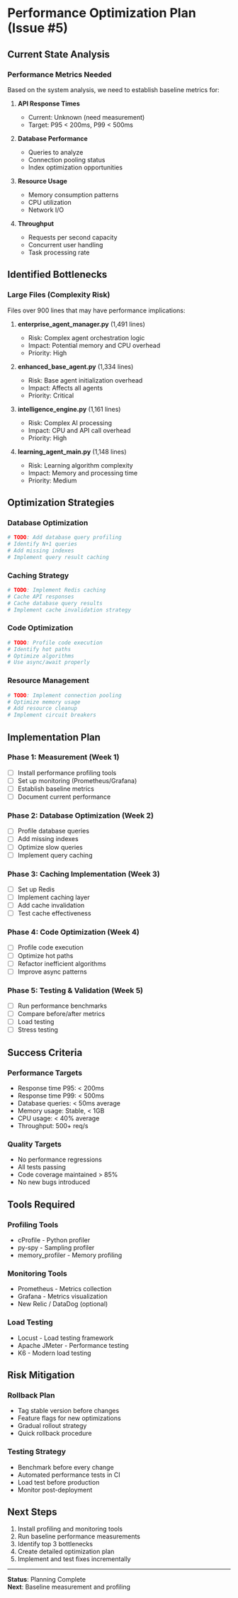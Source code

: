 # Performance Optimization Plan (Issue #5)

## Current State Analysis

### Performance Metrics Needed
Based on the system analysis, we need to establish baseline metrics for:

1. **API Response Times**
   - Current: Unknown (need measurement)
   - Target: P95 < 200ms, P99 < 500ms

2. **Database Performance**
   - Queries to analyze
   - Connection pooling status
   - Index optimization opportunities

3. **Resource Usage**
   - Memory consumption patterns
   - CPU utilization
   - Network I/O

4. **Throughput**
   - Requests per second capacity
   - Concurrent user handling
   - Task processing rate

## Identified Bottlenecks

### Large Files (Complexity Risk)
Files over 900 lines that may have performance implications:

1. **enterprise_agent_manager.py** (1,491 lines)
   - Risk: Complex agent orchestration logic
   - Impact: Potential memory and CPU overhead
   - Priority: High

2. **enhanced_base_agent.py** (1,334 lines)
   - Risk: Base agent initialization overhead
   - Impact: Affects all agents
   - Priority: Critical

3. **intelligence_engine.py** (1,161 lines)
   - Risk: Complex AI processing
   - Impact: CPU and API call overhead
   - Priority: High

4. **learning_agent_main.py** (1,148 lines)
   - Risk: Learning algorithm complexity
   - Impact: Memory and processing time
   - Priority: Medium

## Optimization Strategies

### Database Optimization
```python
# TODO: Add database query profiling
# Identify N+1 queries
# Add missing indexes
# Implement query result caching
```

### Caching Strategy
```python
# TODO: Implement Redis caching
# Cache API responses
# Cache database query results
# Implement cache invalidation strategy
```

### Code Optimization
```python
# TODO: Profile code execution
# Identify hot paths
# Optimize algorithms
# Use async/await properly
```

### Resource Management
```python
# TODO: Implement connection pooling
# Optimize memory usage
# Add resource cleanup
# Implement circuit breakers
```

## Implementation Plan

### Phase 1: Measurement (Week 1)
- [ ] Install performance profiling tools
- [ ] Set up monitoring (Prometheus/Grafana)
- [ ] Establish baseline metrics
- [ ] Document current performance

### Phase 2: Database Optimization (Week 2)
- [ ] Profile database queries
- [ ] Add missing indexes
- [ ] Optimize slow queries
- [ ] Implement query caching

### Phase 3: Caching Implementation (Week 3)
- [ ] Set up Redis
- [ ] Implement caching layer
- [ ] Add cache invalidation
- [ ] Test cache effectiveness

### Phase 4: Code Optimization (Week 4)
- [ ] Profile code execution
- [ ] Optimize hot paths
- [ ] Refactor inefficient algorithms
- [ ] Improve async patterns

### Phase 5: Testing & Validation (Week 5)
- [ ] Run performance benchmarks
- [ ] Compare before/after metrics
- [ ] Load testing
- [ ] Stress testing

## Success Criteria

### Performance Targets
- Response time P95: < 200ms
- Response time P99: < 500ms
- Database queries: < 50ms average
- Memory usage: Stable, < 1GB
- CPU usage: < 40% average
- Throughput: 500+ req/s

### Quality Targets
- No performance regressions
- All tests passing
- Code coverage maintained > 85%
- No new bugs introduced

## Tools Required

### Profiling Tools
- cProfile - Python profiler
- py-spy - Sampling profiler
- memory_profiler - Memory profiling

### Monitoring Tools
- Prometheus - Metrics collection
- Grafana - Metrics visualization
- New Relic / DataDog (optional)

### Load Testing
- Locust - Load testing framework
- Apache JMeter - Performance testing
- K6 - Modern load testing

## Risk Mitigation

### Rollback Plan
- Tag stable version before changes
- Feature flags for new optimizations
- Gradual rollout strategy
- Quick rollback procedure

### Testing Strategy
- Benchmark before every change
- Automated performance tests in CI
- Load test before production
- Monitor post-deployment

## Next Steps

1. Install profiling and monitoring tools
2. Run baseline performance measurements
3. Identify top 3 bottlenecks
4. Create detailed optimization plan
5. Implement and test fixes incrementally

---
**Status**: Planning Complete  
**Next**: Baseline measurement and profiling

